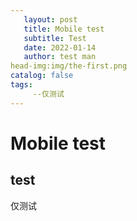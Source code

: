 ```yaml
---
   layout: post
   title: Mobile test
   subtitle: Test
   date: 2022-01-14
   author: test man
head-img:img/the-first.png
catalog: false 
tags:
     --仅测试
---
```

# Mobile test
## test 
  仅测试
